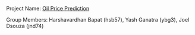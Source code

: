 Project Name: [Oil Price Prediction](https://github.com/joeldsouza493/ORIE5741_Project)

Group Members: Harshavardhan Bapat (hsb57), Yash Ganatra (ybg3), Joel Dsouza (jnd74)
